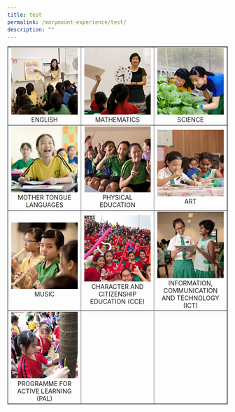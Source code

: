 ```yaml
---
title: test
permalink: /marymount-experience/test/
description: ""
---
```

<table style="border-collapse: collapse; width: 100%;" border="1">
	<tbody>
		<tr>
			<td style="width: 33.3333%; text-align: center;">
				<a href="/marymount-experience/curriculum/english">
					<img src="/images/c1.jpg">
					</a>ENGLISH
				</td>
			<td style="width: 33.3333%; text-align: center;">
				<a href="/marymount-experience/curriculum/english">
					<img src="/images/c2.jpg">
					</a>MATHEMATICS 
				</td>
					<td style="width: 33.3333%; text-align: center;">
				<a href="/marymount-experience/curriculum/english">
					<img src="/images/c3.jpg">
					</a>SCIENCE
				</td>
					</tr>
					<tr>
				<td style="width: 33.3333%; text-align: center;">
				<a href="/marymount-experience/curriculum/english">
					<img src="/images/c4.jpg">
					</a>MOTHER TONGUE LANGUAGES
							</td>
							<td style="width: 33.3333%; text-align: center;">
								<a href="/marymount-experience/curriculum/physical-education">
									<img src="images/c5.jpg">
									</a>PHYSICAL EDUCATION
								</td>
								<td style="width: 33.3333%; text-align: center;">
									<a href="/marymount-experience/curriculum/aesthetics-art">
										<img src="images/c6.jpg">
										</a>ART
									</td>
								</tr>
								<tr>
									<td style="width: 33.3333%; text-align: center;">
										<a href="/marymount-experience/curriculum/aesthetics-music">
											<img src="images/c7.jpg">
											</a>MUSIC
										</td>
										<td style="width: 33.3333%; text-align: center;">
											<a href="/marymount-experience/curriculum/character-and-citizenship-education-cce">
												<img src="images/c8.jpg">
												</a>CHARACTER AND CITIZENSHIP EDUCATION (CCE)
											</td>
											<td style="width: 33.3333%; text-align: center;">
												<a href="/marymount-experience/curriculum/information-communication-and-technology-ict">
													<img src="images/c9.jpg">
													</a>INFORMATION, COMMUNICATION AND TECHNOLOGY (ICT)
												</td>
											</tr>
											<tr>
												<td style="width: 33.3333%; text-align: center;">
													<a href="/marymount-experience/curriculum/programme-for-active-learning-pal">
														<img src="images/c0.jpg">
														</a>PROGRAMME FOR ACTIVE LEARNING (PAL)
													</td>
													<td style="width: 33.3333%; text-align: center;">&nbsp;</td>
													<td style="width: 33.3333%; text-align: center;">&nbsp;</td>
												</tr>
											</tbody>
										</table>